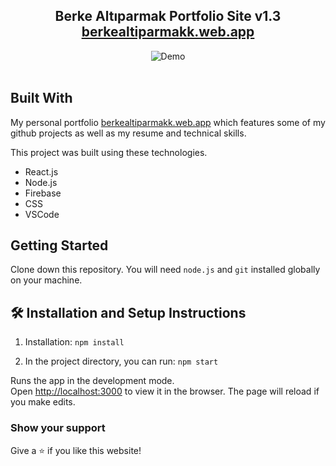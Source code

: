 <h2 align="center">
  Berke Altıparmak Portfolio Site v1.3<br/>
  <a href="http://berkealtiparmakk.web.app" target="_blank">berkealtiparmakk.web.app</a>
</h2>
<div align="center">
  <img alt="Demo" src="./Images/readme-img1.png" />
</div>

<br/>

## Built With

My personal portfolio <a href="http://berkealtiparmakk.web.app" target="_blank">berkealtiparmakk.web.app</a> which features some of my github projects as well as my resume and technical skills.<br/>

This project was built using these technologies.

- React.js
- Node.js
- Firebase
- CSS
- VSCode

## Getting Started

Clone down this repository. You will need `node.js` and `git` installed globally on your machine.

## 🛠 Installation and Setup Instructions

1. Installation: `npm install`

2. In the project directory, you can run: `npm start`

Runs the app in the development mode.\
Open [http://localhost:3000](http://localhost:3000) to view it in the browser.
The page will reload if you make edits.

### Show your support

Give a ⭐ if you like this website!
